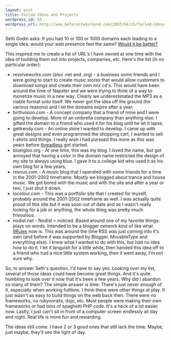 ```yaml
--- 
layout: post
title: Failed Ideas and Projects
wordpress_id: 55
wordpress_url: http://www.beforeitwasround.com/2007/04/25/failed-ideas-and-projects/
---
```

<p>Seth Godin asks: If you had 10 or 100 or 1000 domains each leading to a single idea, would your web presence feel the same? <a href="http://sethgodin.typepad.com/seths_blog/2007/04/when_urls_are_c.html" title="When URLs are cheap">Would it be better?</a></p>

<p>This inspired me to create a list of URL's I have owned at one time with the idea of building them out into projects, companies, etc.  Here's the list (in no particular order):</p>

<ul>
	<li>revolveworks.com (also .net and .org) - a business some friends and I were going to start to create music stores that would allow customers to download songs and create their own mix cd's.  This would have been around the time of Napster and we were trying to think of a way to monetize music in a new way.  Clearly we underestimated the MP3 as a viable format unto itself.  We never got the idea off the ground (for various reasons) and I let the domains expire after a year.</li>
	<li>birthvision.com - A concept company that a friend of mine and I were going to develop.  More of an umbrella company than anything else.  I gifted the domain to a friend who used it for his blog until he let it lapse.</li>
	<li>gettrendy.com - An online store I wanted to develop.  I came up with great designs and even programmed the shopping cart, I wanted to sell t-shirts and things.  I really wish I had pursued this more as this was years before <a href="http://www.threadless.com" title="threadless">threadless</a> got started.</li>
	<li>blueigloo.org - At one time, this was my blog.  I loved the name, but got annoyed that having a color in the domain name restricted the design of my site to always using blue.  I gave it to a college kid who used it as his own blog for a few years, </li>
	<li>revous.com - A music blog that I operated with some friends for a time in the 2001-2002 timeframe.  Mostly we blogged about trance and house music.  We got bored with the music and with the site and after a year or two, I just shut it down.</li>
	<li>locolour.com - This was a portfolio site that I created for myself, probably around the 2001-2002 timeframe as well.  I was actually quite proud of this site but it was soon out of date and as I wasn't really looking for a job or anything, the whole thing was pretty much frivoulous.</li>
	<li>nodist.net -  Nodist = noticed.  Based around one of my favorite things: plays on words.  Intended to be a blogger network kind of like what <a href="http://www.9rules.com" title="9Rules">9Rules</a> now is.  This was around the time RSS was just coming into it's own (and before it was supported by Blogger, MovableType and everything else).  I knew what I wanted to do with this, but had no idea how to do it.  I let it languish for a little while, then handed this idea off to a friend who had a nice little system working, then it went away, I'm not sure why.</li>
</ul>

<p>So, to answer Seth's question.  I'd have to say yes.  Looking over my list, several of  those ideas could have become great things.  And it's quite humbling to look over it now that it's been a few years.  Why did I abandon so many of them?  The simple answer is time.  There's just never enough of it, especially when working fulltime.  I think there were other things at play.  It just wasn't as easy to build things on the web back then.  There were no frameworks, no rubyonrails, dojo, etc.  Most people were making their own frameworks or had tons of spaghetti PHP code.  It's a heck of a lot easier now.  Lastly, I just can't sit in front of a computer screen endlessly all day and night.  Real life is more fun and rewarding.</p>

<p>The ideas still come.  I have 2 or 3 good ones that still lack the time.  Maybe, just maybe, they'll see the light of day.</p>
